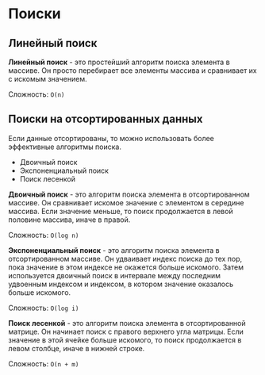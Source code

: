 # Поиски

## Линейный поиск

**Линейный поиск** - это простейший алгоритм поиска элемента в массиве. Он просто перебирает все элементы массива и
сравнивает их с искомым значением.

Сложность: `O(n)`

## Поиски на отсортированных данных

Если данные отсортированы, то можно использовать более эффективные алгоритмы поиска.

- Двоичный поиск
- Экспоненциальный поиск
- Поиск лесенкой

**Двоичный поиск** - это алгоритм поиска элемента в отсортированном массиве. Он сравнивает искомое значение с элементом
в
середине массива. Если значение меньше, то поиск продолжается в левой половине массива, иначе в правой.

Сложность: `O(log n)`

**Экспоненциальный поиск** - это алгоритм поиска элемента в отсортированном массиве. Он удваивает индекс поиска до тех
пор,
пока значение в этом индексе не окажется больше искомого. Затем используется двоичный поиск в интервале между последним
удвоенным индексом и индексом, в котором значение оказалось больше искомого.

Сложность: `O(log i)`

**Поиск лесенкой** - это алгоритм поиска элемента в отсортированной матрице. Он начинает поиск с правого верхнего угла
матрицы. Если значение в этой ячейке больше искомого, то поиск продолжается в левом столбце, иначе в нижней строке.

Сложность: `O(n + m)`
